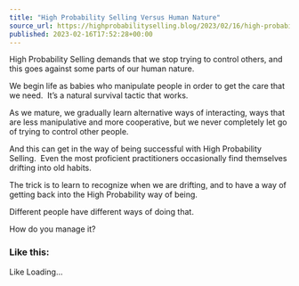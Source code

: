 ```yaml
---
title: "High Probability Selling Versus Human Nature"
source_url: https://highprobabilityselling.blog/2023/02/16/high-probability-selling-versus-human-nature
published: 2023-02-16T17:52:28+00:00
---
```

High Probability Selling demands that we stop trying to control others, and this goes against some parts of our human nature. 


We begin life as babies who manipulate people in order to get the care that we need.  It’s a natural survival tactic that works. 


As we mature, we gradually learn alternative ways of interacting, ways that are less manipulative and more cooperative, but we never completely let go of trying to control other people.  


And this can get in the way of being successful with High Probability Selling.  Even the most proficient practitioners occasionally find themselves drifting into old habits.  


The trick is to learn to recognize when we are drifting, and to have a way of getting back into the High Probability way of being. 


Different people have different ways of doing that. 


How do you manage it? 



### Like this:

Like Loading...
